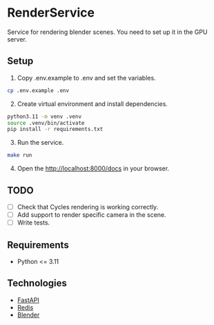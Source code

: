 # RenderService
Service for rendering blender scenes. You need to set up it in the GPU server.

## Setup
1. Copy .env.example to .env and set the variables.
```bash
cp .env.example .env
```
2. Create virtual environment and install dependencies.
```bash
python3.11 -m venv .venv
source .venv/bin/activate
pip install -r requirements.txt
```
3. Run the service.
```bash
make run
```
4. Open the [http://localhost:8000/docs](http://localhost:8000/docs) in your browser.

## TODO
- [ ] Check that Cycles rendering is working correctly.
- [ ] Add support to render specific camera in the scene.
- [ ] Write tests.

## Requirements
- Python <= 3.11

## Technologies
- [FastAPI](https://fastapi.tiangolo.com/)
- [Redis](https://redis.io/)
- [Blender](https://www.blender.org/)
